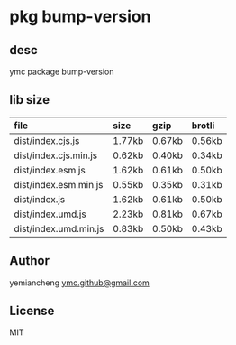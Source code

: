 # pkg bump-version

## desc
ymc package bump-version

## lib size  
file | size | gzip | brotli
:---- | :---- | :---- | :----
dist/index.cjs.js | 1.77kb | 0.67kb | 0.56kb
dist/index.cjs.min.js | 0.62kb | 0.40kb | 0.34kb
dist/index.esm.js | 1.62kb | 0.61kb | 0.50kb
dist/index.esm.min.js | 0.55kb | 0.35kb | 0.31kb
dist/index.js | 1.62kb | 0.61kb | 0.50kb
dist/index.umd.js | 2.23kb | 0.81kb | 0.67kb
dist/index.umd.min.js | 0.83kb | 0.50kb | 0.43kb

## Author
yemiancheng <ymc.github@gmail.com>

## License
MIT
